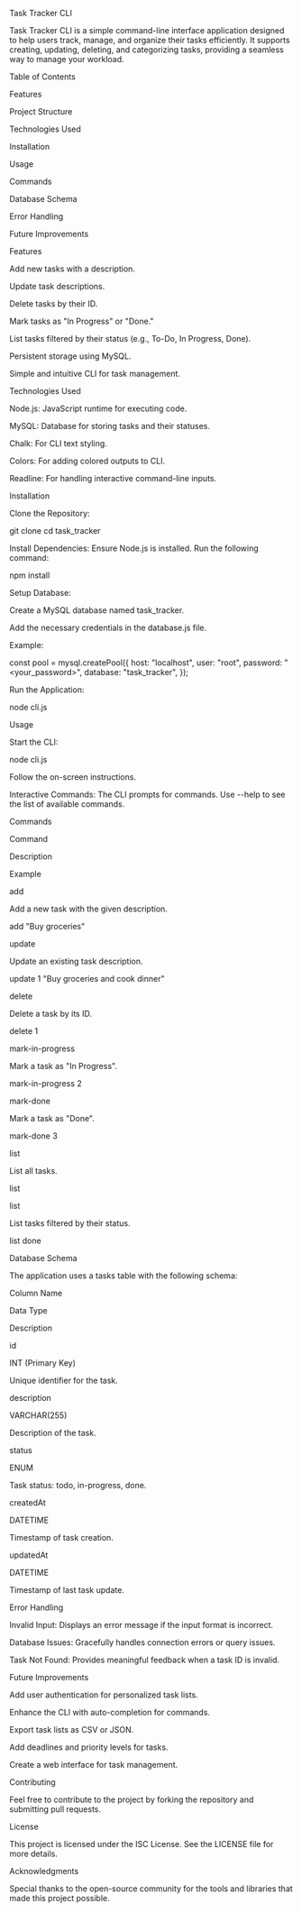 Task Tracker CLI

Task Tracker CLI is a simple command-line interface application designed to help users track, manage, and organize their tasks efficiently. It supports creating, updating, deleting, and categorizing tasks, providing a seamless way to manage your workload.

Table of Contents

Features

Project Structure

Technologies Used

Installation

Usage

Commands

Database Schema

Error Handling

Future Improvements

Features

Add new tasks with a description.

Update task descriptions.

Delete tasks by their ID.

Mark tasks as "In Progress" or "Done."

List tasks filtered by their status (e.g., To-Do, In Progress, Done).

Persistent storage using MySQL.

Simple and intuitive CLI for task management.


Technologies Used

Node.js: JavaScript runtime for executing code.

MySQL: Database for storing tasks and their statuses.

Chalk: For CLI text styling.

Colors: For adding colored outputs to CLI.

Readline: For handling interactive command-line inputs.

Installation

Clone the Repository:

git clone <repository-url>
cd task_tracker

Install Dependencies:
Ensure Node.js is installed. Run the following command:

npm install

Setup Database:

Create a MySQL database named task_tracker.

Add the necessary credentials in the database.js file.

Example:

const pool = mysql.createPool({
  host: "localhost",
  user: "root",
  password: "<your_password>",
  database: "task_tracker",
});

Run the Application:

node cli.js

Usage

Start the CLI:

node cli.js

Follow the on-screen instructions.

Interactive Commands:
The CLI prompts for commands. Use --help to see the list of available commands.

Commands

Command

Description

Example

add <description>

Add a new task with the given description.

add "Buy groceries"

update <id> <desc>

Update an existing task description.

update 1 "Buy groceries and cook dinner"

delete <id>

Delete a task by its ID.

delete 1

mark-in-progress <id>

Mark a task as "In Progress".

mark-in-progress 2

mark-done <id>

Mark a task as "Done".

mark-done 3

list

List all tasks.

list

list <status>

List tasks filtered by their status.

list done

Database Schema

The application uses a tasks table with the following schema:

Column Name

Data Type

Description

id

INT (Primary Key)

Unique identifier for the task.

description

VARCHAR(255)

Description of the task.

status

ENUM

Task status: todo, in-progress, done.

createdAt

DATETIME

Timestamp of task creation.

updatedAt

DATETIME

Timestamp of last task update.

Error Handling

Invalid Input: Displays an error message if the input format is incorrect.

Database Issues: Gracefully handles connection errors or query issues.

Task Not Found: Provides meaningful feedback when a task ID is invalid.

Future Improvements

Add user authentication for personalized task lists.

Enhance the CLI with auto-completion for commands.

Export task lists as CSV or JSON.

Add deadlines and priority levels for tasks.

Create a web interface for task management.

Contributing

Feel free to contribute to the project by forking the repository and submitting pull requests.

License

This project is licensed under the ISC License. See the LICENSE file for more details.

Acknowledgments

Special thanks to the open-source community for the tools and libraries that made this project possible.

